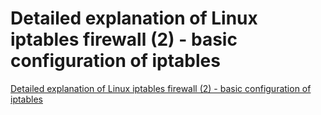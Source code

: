 # Detailed explanation of Linux iptables firewall (2) - basic configuration of iptables
[Detailed explanation of Linux iptables firewall (2) - basic configuration of iptables](https://aiwithcloud.com/2022/09/19/detailed_explanation_of_linux_iptables_firewall_2___basic_configuration_of_iptables/)